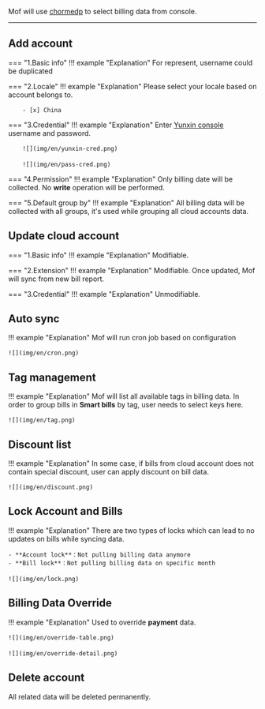 Mof will use [chormedp](https://github.com/chromedp/chromedp) to select billing data from console.

---

## Add account
=== "1.Basic info"
    !!! example "Explanation"
        For represent, username could be duplicated

=== "2.Locale"
    !!! example "Explanation"
        Please select your locale based on account belongs to.

        - [x] China

=== "3.Credential"
    !!! example "Explanation"
        Enter [Yunxin console](https://id.grow.163.com/) username and password.

        ![](img/en/yunxin-cred.png)

        ![](img/en/pass-cred.png)

=== "4.Permission"
    !!! example "Explanation"
        Only billing date will be collected. No **write** operation will be performed.

=== "5.Default group by"
    !!! example "Explanation"
        All billing data will be collected with all groups, it's used while grouping all cloud accounts data.

## Update cloud account
=== "1.Basic info"
    !!! example "Explanation"
        Modifiable.

=== "2.Extension"
    !!! example "Explanation"
        Modifiable. Once updated, Mof will sync from new bill report.

=== "3.Credential"
    !!! example "Explanation"
        Unmodifiable.

## Auto sync
!!! example "Explanation"
    Mof will run cron job based on configuration

    ![](img/en/cron.png)

## Tag management
!!! example "Explanation"
    Mof will list all available tags in billing data. In order to group bills in **Smart bills** by tag, user needs to select keys here.

    ![](img/en/tag.png)

## Discount list
!!! example "Explanation"
    In some case, if bills from cloud account does not contain special discount, user can apply discount on bill data.

    ![](img/en/discount.png)

## Lock Account and Bills
!!! example "Explanation"
    There are two types of locks which can lead to no updates on bills while syncing data.

    - **Account lock**：Not pulling billing data anymore
    - **Bill lock**：Not pulling billing data on specific month

    ![](img/en/lock.png)

## Billing Data Override
!!! example "Explanation"
    Used to override **payment** data.

    ![](img/en/override-table.png)

    ![](img/en/override-detail.png)

## Delete account
All related data will be deleted permanently.
